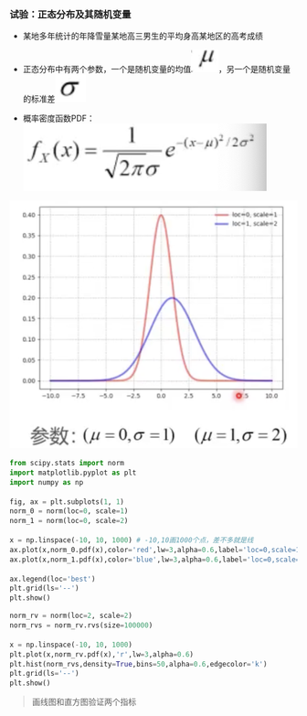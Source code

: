 ### 试验：正态分布及其随机变量

* 某地多年统计的年降雪量某地高三男生的平均身高某地区的高考成绩
* 正态分布中有两个参数，一个是随机变量的均值![image-20230328222802137](%E6%AD%A3%E6%80%81%E5%88%86%E5%B8%83%E7%9A%84%E6%80%A7%E8%B4%A8%E4%B8%8E%E9%87%87%E6%A0%B7.assets/image-20230328222802137.png)，另一个是随机变量的标准差![image-20230328222809587](%E6%AD%A3%E6%80%81%E5%88%86%E5%B8%83%E7%9A%84%E6%80%A7%E8%B4%A8%E4%B8%8E%E9%87%87%E6%A0%B7.assets/image-20230328222809587.png)

* 概率密度函数PDF：![image-20230328222824318](%E6%AD%A3%E6%80%81%E5%88%86%E5%B8%83%E7%9A%84%E6%80%A7%E8%B4%A8%E4%B8%8E%E9%87%87%E6%A0%B7.assets/image-20230328222824318.png)

![image-20230328222834278](%E6%AD%A3%E6%80%81%E5%88%86%E5%B8%83%E7%9A%84%E6%80%A7%E8%B4%A8%E4%B8%8E%E9%87%87%E6%A0%B7.assets/image-20230328222834278.png)

```python
from scipy.stats import norm
import matplotlib.pyplot as plt
import numpy as np

fig, ax = plt.subplots(1, 1)
norm_0 = norm(loc=0, scale=1)
norm_1 = norm(loc=0, scale=2)

x = np.linspace(-10, 10, 1000) # -10,10画1000个点，差不多就是线
ax.plot(x,norm_0.pdf(x),color='red',lw=3,alpha=0.6,label='loc=0,scale=1')
ax.plot(x,norm_1.pdf(x),color='blue',lw=3,alpha=0.6,label='loc=0,scale=2')

ax.legend(loc='best')
plt.grid(ls='--')
plt.show()
```

```python
norm_rv = norm(loc=2, scale=2)
norm_rvs = norm_rv.rvs(size=100000)

x = np.linspace(-10, 10, 1000)
plt.plot(x,norm_rv.pdf(x),'r',lw=3,alpha=0.6)
plt.hist(norm_rvs,density=True,bins=50,alpha=0.6,edgecolor='k')
plt.grid(ls='--')
plt.show()
```

> 画线图和直方图验证两个指标